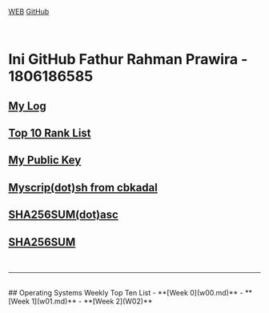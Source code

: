 [WEB](https://fathurrp.github.io/os202/)
[GitHub](https://github.com/fathurrp/os202/)

<br>

# Ini GitHub Fathur Rahman Prawira - 1806186585

## [My Log](TXT/mylog.txt)
## [Top 10 Rank List](TXT/myrank.txt)
## [My Public Key](TXT/mypubkey.txt)
## [Myscrip(dot)sh from cbkadal](TXT/myscript.sh)
## [SHA256SUM(dot)asc](TXT/SHA256SUM.asc)
## [SHA256SUM](TXT/SHA256SUM)
<br>
<hr>
<br>
## Operating Systems Weekly Top Ten List
-   **[Week 0](w00.md)**
-   **[Week 1](w01.md)**
-   **[Week 2](W02)**


